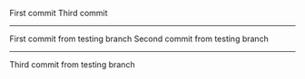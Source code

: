 First commit
Third commit

---

First commit from testing branch
Second commit from testing branch

---

Third commit from testing branch
